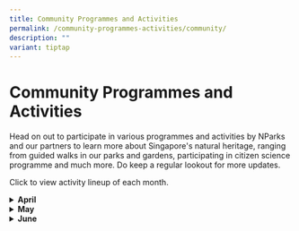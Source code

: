 ```yaml
---
title: Community Programmes and Activities
permalink: /community-programmes-activities/community/
description: ""
variant: tiptap
---
```

<h1><strong>Community Programmes and Activities</strong></h1>
<p>Head on out to participate in various programmes and activities by NParks
and our partners to learn more about Singapore's natural heritage, ranging
from guided walks in our parks and gardens, participating in citizen science
programme and much more. Do keep a regular lookout for more updates.</p>
<p></p>
<p>Click to view activity lineup of each month.</p>
<p></p>
<div data-type="detailGroup" class="isomer-accordion-group isomer-accordion isomer-accordion-white">
<details class="isomer-details">
<summary><strong>April</strong>
</summary>
<div data-type="detailsContent" class="isomer-details-content">
<table>
<tbody>
<tr>
<th rowspan="1" colspan="1">
<p>Date</p>
</th>
<th rowspan="1" colspan="1">
<p>Event</p>
</th>
<th rowspan="1" colspan="1">
<p>How to Register</p>
</th>
</tr>
<tr>
<td rowspan="1" colspan="1">
<p>Programme Round Duration: 6 April 2024 - 26 April 2024</p>
<p></p>
<p>Training Date: 6 April 2024 (9 AM - 12 PM)</p>
<p></p>
<p>Live Session: 17 April 2024 (7:30 PM - 9 PM)</p>
</td>
<td rowspan="1" colspan="1">
<p><strong>Cyber Spotter Programme 2.0 April 2024</strong>
</p>
<div class="isomer-image-wrapper">
<img style="width: 100%" height="auto" width="100%" alt="" src="/images/CSV_KV_2024JAN_Main_3334x1564.png">
</div>
<p>Cyber Spotter Programme 2.0 is a key citizen scientist component of the
Coalition to End Wildlife Trafficking Online. Empowering people to be part
of the solution by helping to detect and report illegal online listings.
Selected volunteers will undergo training to identify prohibited wildlife
products online and report any suspicious content to WWF. WWF will review
the listings and work with the participating members of the Coalition to
End Wildlife Trafficking Online to take further actions.</p>
</td>
<td rowspan="1" colspan="1">
<p>Click <a href="https://cyberspotter.wwf.sg/" rel="noopener noreferrer nofollow" target="_blank">here</a> to
view website for more information.</p>
<p>Click <a href="https://ujdqi6q2l7r.typeform.com/to/vygMEDc9" rel="noopener noreferrer nofollow" target="_blank">here</a> to
register.</p>
</td>
</tr>
<tr>
<td rowspan="1" colspan="1">
<p>13 April 2024 (9:30am - 11.30am)</p>
</td>
<td rowspan="1" colspan="1">
<p><strong>Heritage on the Hill Guided Tour.</strong>
</p>
<p>Did you know that the history of Fort Canning dates to the 14th century?
Check out the ancient artefacts from the hill, and join us on a journey
that highlights the changing faces of Fort Canning, from the ancient 14th
century to the colonial 19th century and beyond!</p>
</td>
<td rowspan="1" colspan="1">
<p>Click <a href="https://beta.nparks.gov.sg/visit/events/event-detail/FCP_HT1/336_Heritage-on-the-Hill-Guided-Tour" rel="noopener noreferrer nofollow" target="_blank">here</a> to
register.</p>
</td>
</tr>
<tr>
<td rowspan="1" colspan="1">
<p>13 April 2024 (1pm - 2pm)</p>
</td>
<td rowspan="1" colspan="1">
<p><strong>A Peek into a Civet’s Life in Urban Singapore.</strong>
</p>
<p>The Common Palm Civet is a nocturnal mammal that lives among us in urban
Singapore. Ever wondered what civets eat? Are they important to the ecosystem?
Through this talk, you will learn the ways of the civet, where they can
be seen and the threats that they face. In addition to the knowledge on
civets, you will also learn about other urban wildlife and what general
etiquette to adopt to best admire and appreciate the rich biodiversity
that we have in Singapore.</p>
</td>
<td rowspan="1" colspan="1">
<p>Click <a href="https://www.eventbrite.sg/e/a-peek-into-a-civets-life-in-urban-singapore-tickets-864401005677?aff=odcleoeventsincollection" rel="noopener noreferrer nofollow" target="_blank">here</a> to
register.</p>
</td>
</tr>
<tr>
<td rowspan="1" colspan="1">
<p>14 April 2024 (12.30pm - 1.30pm)</p>
</td>
<td rowspan="1" colspan="1">
<p><strong>Snakes Alive!</strong>
</p>
<p>Learn about the different species of snakes that live in Singapore. Are
all snakes dangerous? What should you do if you are bitten by a venomous
snake? Get your questions answered and find out how we can peacefully coexist
with our scaley neighbours.</p>
</td>
<td rowspan="1" colspan="1">
<p>Click <a href="https://www.eventbrite.sg/e/snakes-alive-tickets-863390994707?aff=odcleoeventsincollection" rel="noopener noreferrer nofollow" target="_blank">here</a> to
register.</p>
</td>
</tr>
<tr>
<td rowspan="1" colspan="1">
<p>20 April 2024 (9am - 10.30am)</p>
</td>
<td rowspan="1" colspan="1">
<p><strong>Apr 2024 GDO Nature Walk - Therapeutic Horticulture Experience.</strong>
</p>
<p>Have you gone on a therapeutic garden tour? Join us and explore the restorative
benefits of therapeutic horticulture in our green spaces. This experience
is for anyone who needs a moment of peace and tranquility. Led by trained
guides, it is crafted to promote low-intensity exercise, stimulate memory,
encourage positive social interactions, and foster mindfulness.</p>
</td>
<td rowspan="1" colspan="1">
<p>Registration will open at 10am on 5 Apr 2024, and will close either 3
days before the event or when fully registered. Successful registrants
will receive a confirmation email 3 days before the tour. You will be placed
on our waiting list if the programme is full.</p>
<p></p>
<p>Click <a href="https://beta.nparks.gov.sg/visit/events/event-detail/GDO24_17/353_Apr-2024-GDO-Nature-Walk-Therapeutic-Horticulture-Experience" rel="noopener noreferrer nofollow" target="_blank">here</a> to
register.</p>
</td>
</tr>
<tr>
<td rowspan="1" colspan="1">
<p>20 April 2024 (9am - 10.30am)</p>
</td>
<td rowspan="1" colspan="1">
<p><strong>Apr 2024 GDO Gardening Series - Best Air Plants for a Modern Gardener.</strong>
</p>
<p>Join Mr. Kevin Cheong from Pick A Plant to discover the top five essential
Tillandsia varieties that flourish in Singapore's climate, and uncover
the techniques for nurturing these exquisite air plants.</p>
<p></p>
<p>Seats are limited, so sign up early to secure your spot!</p>
</td>
<td rowspan="1" colspan="1">
<p>Registration will open at 10am on 5 Apr 2024, and will close either 3
days before the event or when fully registered. Successful registrants
will receive a confirmation email 3 days before the talk. You will be placed
on our waiting list if the programme is full.</p>
<p></p>
<p>Click <a href="https://beta.nparks.gov.sg/visit/events/event-detail/GDO24_18/363_Apr-2024-GDO-Gardening-Series-Best-Air-Plants-for-a-Modern-Gardener" rel="noopener noreferrer nofollow" target="_blank">here</a> to
register.</p>
</td>
</tr>
<tr>
<td rowspan="1" colspan="1">
<p>20 April 2024 (9am - 11am)</p>
</td>
<td rowspan="1" colspan="1">
<p><strong>Trees of the Fort Guided Tour.</strong>
</p>
<p>The Trees of the Fort guided tour takes you to beautiful trees at Fort
Canning Park amidst a backdrop of lush greenery and rich history. Fort
Canning Hill, on which the park sits, once housed a Malay Kingdom in the
14th century. It was also the place of residence for several governors
and was even transformed into a fort in the 1860s.&nbsp;</p>
</td>
<td rowspan="1" colspan="1">
<p>Click <a href="https://beta.nparks.gov.sg/visit/events/event-detail/FCP_TF1/344_Trees-of-the-Fort-Guided-Tour" rel="noopener noreferrer nofollow" target="_blank">here</a> to
register.</p>
</td>
</tr>
<tr>
<td rowspan="1" colspan="1">
<p>20 April 2024 (10am - 11am)</p>
</td>
<td rowspan="1" colspan="1">
<p><strong>Apr 2024 GDO Nature Walk - Orchid Garden Tour.</strong>
</p>
<p>Indulge in the enchanting world of orchids with our short and sweet Orchid
Garden Tour! Let the friendly volunteer guides, from The Orchid Society
of South East Asia (OSSEA), take you on a journey through stunning displays
of vibrant colours and sweet fragrances. Sign up now to discover the beauty
of orchids!</p>
</td>
<td rowspan="1" colspan="1">
<p>Registration will open at 10 am on 5 Apr 2024 and will close either 3
days before the event or when fully registered. Successful registrants
will receive a confirmation email 3 days before the tour. You will be placed
on our waiting list if the programme is full.</p>
<p></p>
<p>Click <a href="https://beta.nparks.gov.sg/visit/events/event-detail/GDO24_16/352_Apr-2024-GDO-Nature-Walk-Orchid-Garden-Tour" rel="noopener noreferrer nofollow" target="_blank">here</a> to
register.</p>
</td>
</tr>
<tr>
<td rowspan="1" colspan="1">
<p>24 April 2024 (2pm - 4.30pm)</p>
</td>
<td rowspan="1" colspan="1">
<p><strong>SewSustain Club.</strong>
</p>
<p>SewSustain Club is a vibrant community for sewing enthusiasts passionate
about sustainability. Beginners have the opportunity to learn basic stitches,
and participants are to bring their own needles, threads, scissors, and
optional embellishments like sequins, beads, buttons, and ribbons to personalize
their projects. The club fosters a collaborative environment without pressure,
welcoming individuals to join in reducing textile waste and promoting eco-friendly
fashion.&nbsp;</p>
</td>
<td rowspan="1" colspan="1">
<p>Click <a href="https://www.eventbrite.sg/e/sewsustain-club-tickets-866049676897?aff=odcleoeventsincollection" rel="noopener noreferrer nofollow" target="_blank">here</a> to
register.</p>
</td>
</tr>
<tr>
<td rowspan="1" colspan="1">
<p>27 April 2024 (10am - 11.30am)</p>
</td>
<td rowspan="1" colspan="1">
<p><strong>Fort Canning Galleries Guided Tour.</strong>
</p>
<p>Join us on a guided tour of the Fort Canning Heritage Gallery, which traces
the rich history of the hill and showcases the rare artefacts found here.
This tour will also take you to the Spice Gallery, which looks at the history
of spices and spice traders in Singapore, and is nestled in Singapore's
most diverse spice garden.</p>
</td>
<td rowspan="1" colspan="1">
<p>Click <a href="https://beta.nparks.gov.sg/visit/events/event-detail/FCP_GT1/347_Fort-Canning-Galleries-Guided-Tour" rel="noopener noreferrer nofollow" target="_blank">here</a> to
register.</p>
</td>
</tr>
<tr>
<td rowspan="1" colspan="1">
<p>27 April 2024 (10am - 10.45am)</p>
</td>
<td rowspan="1" colspan="1">
<p><strong>Race Against Time - Science Behind a Botanic Garden Tour.</strong>
</p>
<p>This session introduces the research facilities at the Singapore Botanic
Gardens such as the Library of Botany &amp; Horticulture, Orchid &amp;
Micro-propagation laboratory and the Herbarium.</p>
<p>Highlights of&nbsp; this 45-minute tour includes a visit to the Herbarium
which stores physical records of reference plant materials, some dating
as far back as 1790.&nbsp; In addition, learn about our hybridization programme
for orchids, a process introduced back in 1930’s by the then Director,
R.E Holttum.</p>
</td>
<td rowspan="1" colspan="1">
<p>Registration required 15-min prior at the Tanglin Visitor Services Desk.
Limited slots on a first-come-first-served basis. For ages 9 and above.</p>
<p></p>
<p>Click <a href="https://www.nparks.gov.sg/sbg/whats-happening/calendar-of-events/rat-tour-apr-2024" rel="noopener noreferrer nofollow" target="_blank">here</a> to
visit the website for more information.</p>
</td>
</tr>
<tr>
<td rowspan="1" colspan="1">
<p>28 April 2024 (10.30am - 12pm)</p>
</td>
<td rowspan="1" colspan="1">
<p><strong>Singapore Terrestrial Conservation Plan Launch Event.</strong>
</p>
<p>The STCP is a ground-up collaborative document that consolidates the knowledge,
views, concerns, and recommendations of Singapore society for the conservation
of terrestrial and freshwater ecosystems and biodiversity.</p>
</td>
<td rowspan="1" colspan="1">
<p>This programme is open to members of the National Library Board, Singapore.</p>
<p>Please ensure you have your myLibrary username on hand before proceeding
with the registration. If you do not have a myLibrary username, you can
create one here:&nbsp;<a href="https://account.nlb.gov.sg" rel="noopener noreferrer nofollow" target="_blank">https://account.nlb.gov.sg</a>.</p>
<p></p>
<p>Click <a href="https://www.eventbrite.com/e/singapore-terrestrial-conservation-plan-launch-event-tickets-871580880877?aff=odcleoeventsincollection&amp;keep_tld=1" rel="noopener noreferrer nofollow" target="_blank">here</a> to
register.</p>
</td>
</tr>
<tr>
<td rowspan="1" colspan="1">
<p>30 April 2024 (7.30pm - 10.30pm)</p>
</td>
<td rowspan="1" colspan="1">
<p><strong>Breeding of Urban Farming Crops.</strong>
</p>
<p>Learn how genome-editing approach is being used for breeding of urban
farming crops!</p>
</td>
<td rowspan="1" colspan="1">
<p>This programme is open to members of the National Library Board, Singapore.
Please ensure you have your myLibrary username on hand before proceeding
with the registration. If you do not have a myLibrary username, you can
create one here:&nbsp;<a href="https://account.nlb.gov.sg/" rel="noopener noreferrer nofollow" target="_blank">https://account.nlb.gov.sg/</a>
</p>
<p></p>
<p>Click <a href="https://www.eventbrite.sg/e/breeding-of-urban-farming-crops-tickets-855026325757?aff=odcleoeventsincollection" rel="noopener noreferrer nofollow" target="_blank">here</a> to
register.</p>
</td>
</tr>
<tr>
<td rowspan="1" colspan="1">
<p>30 April 2024 (3pm - 5pm)</p>
</td>
<td rowspan="1" colspan="1">
<p><strong>Habitat Enhancement at Lim Chu Kang Nature Park.</strong>
</p>
<p>Play a part in enhancing the coastal and grassland habitats of Lim Chu
Kang Nature Park. Join us in nurturing the young saplings and removal of
invasive species to restore the native habitats of the Nature Park.&nbsp;</p>
</td>
<td rowspan="1" colspan="1">
<p>Click <a href="https://beta.nparks.gov.sg/visit/events/event-detail/SBLCK01/297_Habitat-Enhancement-at-Lim-Chu-Kang-Nature-Park" rel="noopener noreferrer nofollow" target="_blank">here</a> to
register.</p>
</td>
</tr>
</tbody>
</table>
</div>
</details>
</div>
<div data-type="detailGroup" class="isomer-accordion-group isomer-accordion isomer-accordion-white">
<details class="isomer-details">
<summary><strong>May</strong>
</summary>
<div data-type="detailsContent" class="isomer-details-content">
<p>Table</p>
<table>
<tbody>
<tr>
<th rowspan="1" colspan="1">
<p>Date</p>
</th>
<th rowspan="1" colspan="1">
<p>Event</p>
</th>
<th rowspan="1" colspan="1">
<p>How to Register</p>
</th>
</tr>
<tr>
<td rowspan="1" colspan="1">
<p>4 May 2024 (8.30am – 10.30am)</p>
</td>
<td rowspan="1" colspan="1">
<p><strong>Walk With Your Neighbours @ Chestnut Nature Park</strong>
</p>
<div class="isomer-image-wrapper">
<img style="width: 100%" height="auto" width="100%" alt="" src="/images/B443A381_80DA_488F_B9D7_4BE036244270.jpg">
</div>
<p>Come join us in the morning for a nature walk hosted by residents, for
residents! Learn about Chestnut Nature Park's flora and fauna, and hear
about the area's history. Our guided walk is suitable for all ages, so
bring your family and friends down to explore the Park, and perhaps even
spot some of our local wildlife!</p>
</td>
<td rowspan="1" colspan="1">
<p>Free for public to attend.</p>
<p>Click <a href="https://www.eventbrite.sg/o/friends-of-chestnut-nature-park-20094180493" rel="noopener noreferrer nofollow" target="_blank">here</a> to
register on Eventbrite.</p>
<p>Click <a href="https://www.facebook.com/friendsofchestnut/" rel="noopener noreferrer nofollow" target="_blank">here</a> to
visit the Facebook page.</p>
</td>
</tr>
<tr>
<td rowspan="1" colspan="1">
<p>4 May 2024 (9.30am - 11am)</p>
</td>
<td rowspan="1" colspan="1">
<p><strong>What is in my Water?</strong>
</p>
<p>Join us for an interesting morning walk getting to know the creatures
and plants that lives in and around the water edges of Sungei Buloh.&nbsp;
<br>The walk will be cancelled if it rains.&nbsp;</p>
</td>
<td rowspan="1" colspan="1">
<p>Registration opens on 26 April, 8am.</p>
<p></p>
<p>Click <a href="https://beta.nparks.gov.sg/visit/events/event-detail/SBWM003/339_What-is-in-my-water" rel="noopener noreferrer nofollow" target="_blank">here</a> to
register.</p>
</td>
</tr>
<tr>
<td rowspan="1" colspan="1">
<p>4 May 2024 (10am - 11am)</p>
</td>
<td rowspan="1" colspan="1">
<p><strong>Nature’s Minimalists: Air Plants.</strong>
</p>
<p><em>Tillandsia</em>, or air plants, are admired by plant hobbyists for
their beautiful silver-green colour and form.&nbsp; These epiphytic plants
have minimal maintenance requirements and do not need soil to grow. Join
us to learn about the characteristics of air plants and their native habitats,
as well as how to make them flourish.</p>
</td>
<td rowspan="1" colspan="1">
<p>Click <a href="https://beta.nparks.gov.sg/visit/events/event-detail/EDUA0501/286_Nature-s-Minimalists-Air-Plants" rel="noopener noreferrer nofollow" target="_blank">here</a> to
register.</p>
</td>
</tr>
<tr>
<td rowspan="1" colspan="1">
<p>4 May 2024 (2pm - 3pm)</p>
</td>
<td rowspan="1" colspan="1">
<p><strong>Otters in our City.</strong>
</p>
<p>Ever wonder about the family of otters you meet while out on a stroll?
Find out about our urban otters and how they are a uniquely Singapore experience!</p>
</td>
<td rowspan="1" colspan="1">
<p>Click <a href="https://www.eventbrite.sg/e/otters-in-our-city-tickets-877785348607?aff=odcleoeventsincollection" rel="noopener noreferrer nofollow" target="_blank">here</a> to
register.</p>
</td>
</tr>
<tr>
<td rowspan="1" colspan="1">
<p>4 May 2024 (2.30pm - 4pm)</p>
</td>
<td rowspan="1" colspan="1">
<p><strong>Croc and Friends at Lookout Point.</strong>
</p>
<p>Learn all about the Estuarine Crocodiles that bask in the Reserve with
our volunteer Bernard, who has a keen interest in our reptilian friends!&nbsp;</p>
</td>
<td rowspan="1" colspan="1">
<p>Click <a href="https://beta.nparks.gov.sg/visit/events/event-detail/SBWM008/367_Croc-and-Friends-at-Lookout-Point" rel="noopener noreferrer nofollow" target="_blank">here</a> to
register.</p>
</td>
</tr>
<tr>
<td rowspan="1" colspan="1">
<p>5 May 2024 (10am - 11.30am)</p>
</td>
<td rowspan="1" colspan="1">
<p><strong>St John's Island Monthly Guided Walk.</strong>
</p>
<p>A free 90-minute guided tour (capped at 20 participants) will be held
on the first Sunday of every month. National Parks Board volunteers will
introduce you to the key features along the St John’s Island Trail.
<br>&nbsp;
<br>This land-based trail covers a distance of 1.6km. You can purchase your
own ferry ticket at Marina South Pier and take the 9am ferry to St John’s
Island.&nbsp;</p>
</td>
<td rowspan="1" colspan="1">
<p>Click <a href="https://beta.nparks.gov.sg/visit/events/event-detail/SJITRL01/20_St-John-s-Island-Monthly-Guided-Walk" rel="noopener noreferrer nofollow" target="_blank">here</a> to
register.</p>
</td>
</tr>
<tr>
<td rowspan="1" colspan="1">
<p>5 May 2024 (1.30pm - 2.30pm)</p>
</td>
<td rowspan="1" colspan="1">
<p><strong>Snakes Alive!</strong>
</p>
<p>Are all snakes dangerous? What should you do if you are bitten by a venomous
snake? Get your questions answered and find out how we can peacefully coexist
with our scaley neighbours.</p>
</td>
<td rowspan="1" colspan="1">
<p>This programme&nbsp;is open to members of the National Library Board,
Singapore. Please ensure you have your myLibrary username on hand before
proceeding with the registration. If you do not have a myLibrary username,
you can create one here:&nbsp;<a href="https://account.nlb.gov.sg/" rel="noopener noreferrer nofollow" target="_blank">https://account.nlb.gov.sg/</a>
</p>
<p></p>
<p>Click <a href="https://www.eventbrite.sg/e/snakes-alive-tickets-876465731597?aff=odcleoeventsincollection" rel="noopener noreferrer nofollow" target="_blank">here</a> to
register.</p>
</td>
</tr>
<tr>
<td rowspan="1" colspan="1">
<p>8 May 2024 (7pm - 10.30pm)</p>
</td>
<td rowspan="1" colspan="1">
<p><strong>Zero Waste Lifestyle: Reducing Waste and Living Sustainably.</strong>
</p>
<p>Is it possible to lead a life of zero waste? Find out how we can get there
through conscious efforts and nudges to make impactful changes in our lifestyle.
This talk explores what we can do as individuals to minimise waste generation.
Learn how waste reduction efforts can be fun as well as beneficial to us
as we discuss how to make the right consumer choices and carry out recycling
and composting at home.</p>
</td>
<td rowspan="1" colspan="1">
<p>This programme is open to members of the National Library Board, Singapore.
Please ensure you have your myLibrary username on hand before proceeding
with the registration. If you do not have a myLibrary username, you can
create one here:&nbsp;<a href="https://account.nlb.gov.sg/" rel="noopener noreferrer nofollow" target="_blank">https://account.nlb.gov.sg/</a>
</p>
<p></p>
<p>Click <a href="https://www.eventbrite.sg/e/zero-waste-lifestyle-reducing-waste-and-living-sustainably-down-to-earth-tickets-849239065907?aff=odcleoeventsincollection" rel="noopener noreferrer nofollow" target="_blank">here</a> to
register.</p>
</td>
</tr>
<tr>
<td rowspan="1" colspan="1">
<p>11 May 2024 (9.30am - 11am)</p>
</td>
<td rowspan="1" colspan="1">
<p><strong>What is in my mangrove?</strong>
</p>
<p>Join us for a guided walk of this unique mangrove wetlands located at
the border of freshwater (river) and salt water (sea). Singapore used to
have large areas of mangroves, but lost most of them to coastal development.
Few mangroves are left in Singapore, one of which is at Sungei Buloh Wetland
Reserve.&nbsp;
<br>&nbsp;
<br>The walk will be cancelled if it rains.&nbsp;</p>
</td>
<td rowspan="1" colspan="1">
<p>Click <a href="https://beta.nparks.gov.sg/visit/events/event-detail/SBWM004/341_What-is-in-my-mangrove" rel="noopener noreferrer nofollow" target="_blank">here</a> to
register.</p>
</td>
</tr>
<tr>
<td rowspan="1" colspan="1">
<p>11 May 2024 (2.30pm - 4.30 pm)</p>
</td>
<td rowspan="1" colspan="1">
<p><strong>Marine Meanderings through Southeast Asia.</strong>
</p>
<p>Embark on a cinematic voyage that explores the historical, poetic and
social ties surrounding marine life in a Southeast Asian context. The four
short films each illuminate a distinct facet of the sea and its inhabitants–
an animation of fishes and their poetic existence, a poignant documentary
on the challenges faced by an Indonesian fisherwoman, an experimental video
on the colonial histories lingering in the Malayan strait, and a look at
crocodile mythologies in Sulawesi. Their narratives capture the diversity
of human-nature relationships and the richness of marine life in our region.&nbsp;&nbsp;</p>
<p></p>
</td>
<td rowspan="1" colspan="1">
<p>Click <a href="https://www.eventbrite.sg/e/marine-meanderings-through-southeast-asia-lit-for-the-planet-tickets-879261935117?aff=odcleoeventsincollection" rel="noopener noreferrer nofollow" target="_blank">here</a> to
register.</p>
</td>
</tr>
<tr>
<td rowspan="1" colspan="1">
<p>11 May 2024 (1.45pm - 2.45pm)</p>
</td>
<td rowspan="1" colspan="1">
<p><strong>Our Wild Neighbours from Pasir Ris Park.</strong>
</p>
<p>Sometimes great stories are hidden right in our own backyard. Learn&nbsp;about
the lives of our wild neighbours who call Pasir Ris Park their home through
photos and videos taken by award-winning wildlife photographer, Jayaprakash
Bojan. Join him in this visual journey and&nbsp;gather some tips and tricks
in photography and storytelling.</p>
</td>
<td rowspan="1" colspan="1">
<p>Click <a href="https://www.eventbrite.sg/e/our-wild-neighbours-from-pasir-ris-park-tickets-880139760717?aff=odcleoeventsincollection" rel="noopener noreferrer nofollow" target="_blank">here</a> to
register.</p>
</td>
</tr>
<tr>
<td rowspan="1" colspan="1">
<p>12 May 2024 (1pm - 2pm)</p>
</td>
<td rowspan="1" colspan="1">
<p><strong>Wild Rescues in Singapore: What can you do to help wild animals in distress.</strong>
</p>
<p>Spot a grounded baby bird or a snake in your neighbourhood's coffeeshop?
What about the sounds coming from your attic at night?</p>
<p>Join Kalai, ACRES Wildlife Rescue Officer, to find out what you can do
if you encounter a wild animal in distress and how you can be an advocate
in helping our wildlife.</p>
</td>
<td rowspan="1" colspan="1">
<p>Click <a href="https://www.eventbrite.sg/e/wild-rescues-in-singapore-what-can-you-do-to-help-wild-animals-in-distress-tickets-881214164287?aff=odcleoeventsincollection" rel="noopener noreferrer nofollow" target="_blank">here</a> to
register.</p>
</td>
</tr>
<tr>
<td rowspan="1" colspan="1">
<p>14 May 2024 (7.30pm - 8.30pm)</p>
</td>
<td rowspan="1" colspan="1">
<p><strong>Insects: Studying Nature’s Tiny Organisms to Seek Sustainable Solutions.</strong>
</p>
<p>Insects represent a crucial component of the ecosystem and are often nature’s
solution to pollination as well as nutrient recycling.</p>
<p>This talk will emphasize the value of studying insects as sustainable
solutions to environmental challenges.</p>
</td>
<td rowspan="1" colspan="1">
<p>Click <a href="https://www.eventbrite.sg/e/insects-studying-natures-tiny-organisms-to-seek-sustainable-solutions-tickets-881797659537?aff=odcleoeventsincollection" rel="noopener noreferrer nofollow" target="_blank">here</a> to
register.</p>
</td>
</tr>
<tr>
<td rowspan="1" colspan="1">
<p>18 May 2024 (7.30am - 9.30am)</p>
</td>
<td rowspan="1" colspan="1">
<p><strong>Bird Watching along The Southern Ridges.</strong>
</p>
<p>Join us for a bird watching tour at The Southern Ridges, where up to 43
species of birds have been spotted so far. This tour will take you through
the Forest Walk and the Singing Forest in search of these beautiful birds.
Do bring along a pair of binoculars or a camera with a zoom function for
a better experience.&nbsp;</p>
</td>
<td rowspan="1" colspan="1">
<p>Click <a href="https://beta.nparks.gov.sg/visit/events/event-detail/BWSR2024/7_Bird-Watching-along-The-Southern-Ridges" rel="noopener noreferrer nofollow" target="_blank">here</a> to
register.</p>
</td>
</tr>
<tr>
<td rowspan="1" colspan="1">
<p>18 May 2024 (9.30am - 10.30pm)</p>
</td>
<td rowspan="1" colspan="1">
<p><strong>Nature Appreciation Walk at Bukit Timah Nature Reserve.</strong>
</p>
<p>Experience nature in its pristine form at Bukit Timah Nature Reserve,
which is a mere 12 km from the bustling city centre. By virtue of Singapore’s
location on the equatorial belt, the reserve has one of the richest and
most diverse ecological systems.&nbsp;Join us for a Guided Nature Appreciation
Walk to find out more about the flora &amp; fauna that can be found in
the reserve!</p>
</td>
<td rowspan="1" colspan="1">
<p>Registration opens on 27 April, 12am.</p>
<p></p>
<p>Click <a href="https://beta.nparks.gov.sg/visit/events/event-detail/BTNR_002/305_Nature-Appreciation-Walk-at-Bukit-Timah-Nature-Reserve" rel="noopener noreferrer nofollow" target="_blank">here</a> to
register.</p>
</td>
</tr>
<tr>
<td rowspan="1" colspan="1">
<p>18 May 2024 (9.30am - 10.30am)</p>
</td>
<td rowspan="1" colspan="1">
<p><strong>Nature Guided Walk at Rifle Range Nature Park.</strong>
</p>
<p>Join us for a morning walk at Rifle Range Nature Park!
<br>&nbsp;
<br>This 1-hour guided walk will allow participants to learn more about our
rich biodiversity and the animal crossing features such as rope bridges
and colugo poles. Find out how these structures enhance the ecological
connectivity for our wildlife and the importance of Rifle Range Nature
Park as a green buffer to protect Bukit Timah Nature Reserve.</p>
</td>
<td rowspan="1" colspan="1">
<p>Registration opens on 27 April, 12am.</p>
<p></p>
<p>Click <a href="https://beta.nparks.gov.sg/visit/events/event-detail/RRNP_004/302_Nature-Guided-Walk-at-Rifle-Range-Nature-Park" rel="noopener noreferrer nofollow" target="_blank">here</a> to
register.</p>
</td>
</tr>
<tr>
<td rowspan="1" colspan="1">
<p>18 May 2024 (9.30am - 11am)</p>
</td>
<td rowspan="1" colspan="1">
<p><strong>What is in my mangrove?</strong>
</p>
<p>Join us for a guided walk of this unique mangrove wetlands located at
the border of freshwater (river) and salt water (sea). Singapore used to
have large areas of mangroves, but lost most of them to coastal development.
Few mangroves are left in Singapore, one of which is at Sungei Buloh Wetland
Reserve.&nbsp;
<br>&nbsp;
<br>The walk will be cancelled if it rains.&nbsp;</p>
</td>
<td rowspan="1" colspan="1">
<p>Click <a href="https://beta.nparks.gov.sg/visit/events/event-detail/SBWM004/342_What-is-in-my-mangrove" rel="noopener noreferrer nofollow" target="_blank">here</a> to
register.</p>
</td>
</tr>
<tr>
<td rowspan="1" colspan="1">
<p>24 May 2024 (9am - 11am)</p>
</td>
<td rowspan="1" colspan="1">
<p><strong>Habitat Enhancement at Lim Chu Kang Nature Park.</strong>
</p>
<p>Play a part in enhancing the coastal and grassland habitats of Lim Chu
Kang Nature Park. Join us in nurturing the young saplings and removal of
invasive species to restore the native habitats of the Nature Park.&nbsp;</p>
</td>
<td rowspan="1" colspan="1">
<p>Click <a href="https://beta.nparks.gov.sg/visit/events/event-detail/SBLCK02/314_Habitat-Enhancement-at-Lim-Chu-Kang-Nature-Park" rel="noopener noreferrer nofollow" target="_blank">here</a> to
register.</p>
</td>
</tr>
<tr>
<td rowspan="1" colspan="1">
<p>25 May 2024 (9.30am - 11am)</p>
</td>
<td rowspan="1" colspan="1">
<p><strong>What is in my Water?</strong>
</p>
<p>Join us for an interesting morning walk getting to know the creatures
and plants that lives in and around the water edges of Sungei Buloh.&nbsp;
<br>The walk will be cancelled if it rains.&nbsp;</p>
</td>
<td rowspan="1" colspan="1">
<p>Registration opens on 17 May, 8am.</p>
<p></p>
<p>Click <a href="https://beta.nparks.gov.sg/visit/events/event-detail/SBWM003/340_What-is-in-my-water" rel="noopener noreferrer nofollow" target="_blank">here</a> to
register.</p>
</td>
</tr>
<tr>
<td rowspan="1" colspan="1">
<p>25 May 2024 and 26 May 2024</p>
</td>
<td rowspan="1" colspan="1">
<p><strong>Book a Tree: Preserving Nature Through Photography</strong>
</p>
<div class="isomer-image-wrapper">
<img style="width: 100%" height="auto" width="100%" alt="" src="/images/IMG_6876.jpg">
</div>
<p>Book-A-Tree is a movement to support NParks in their mission to plant
1 million trees around Singapore to further enhance its status as a garden
city. The movement is supported by the sales of the book “God’s Own Design
- A Photographic Journey Through Nature”. All proceeds from the book sales
would be donated to the Garden City Fund’s Plant-A-Tree Programme.</p>
</td>
<td rowspan="1" colspan="1">
<p>Click <a href="https://www.linkedin.com/pulse/sowing-seeds-success-50-reflection-book-a-tree-journey-bhavesh-shukla-irdmc/?trackingId=9vbfWR4oRnerfElpfW7S%2FQ%3D%3D" rel="noopener noreferrer nofollow" target="_blank">here</a>to
learn more about the history of Book a Tree</p>
</td>
</tr>
<tr>
<td rowspan="1" colspan="1">
<p>29 May 2024 (7pm - 8pm)</p>
</td>
<td rowspan="1" colspan="1">
<p><strong>Rooted between Sea and Land: Mangroves in Singapore | Down to Earth</strong>
</p>
<p>Our garden city, dotted with urban forests and plentiful parks is also
home to mangroves. These forests that thrives in the twilight zone between
land and sea are our natural helpers in reversing and mitigating the impacts
of climate change. However, these fragile habitats face the threat of development
and rising sea levels. In this talk, learn more about the mangrove ecosystems
in Singapore, hear about its inhabitants, and their critical role in addressing
climate change challenges for Singapore and the region.</p>
</td>
<td rowspan="1" colspan="1">
<p>Click <a href="https://www.eventbrite.sg/e/rooted-between-sea-and-land-mangroves-in-singapore-down-to-earth-tickets-881715844827?aff=odcleoeventsincollection" rel="noopener noreferrer nofollow" target="_blank">here</a> to
register.</p>
</td>
</tr>
</tbody>
</table>
</div>
</details>
</div>
<div data-type="detailGroup" class="isomer-accordion-group isomer-accordion isomer-accordion-white">
<details class="isomer-details">
<summary><strong>June</strong>
</summary>
<div data-type="detailsContent" class="isomer-details-content">
<table>
<tbody>
<tr>
<th rowspan="1" colspan="1">
<p>Date</p>
</th>
<th rowspan="1" colspan="1">
<p>Event</p>
</th>
<th rowspan="1" colspan="1">
<p>How to Register</p>
</th>
</tr>
<tr>
<td rowspan="1" colspan="1">
<p>1 June 2024 (9.30am - 11am)</p>
</td>
<td rowspan="1" colspan="1">
<p><strong>What is in my mangrove?</strong>
</p>
<p>Join us for a guided walk of this unique mangrove wetlands located at
the border of freshwater (river) and salt water (sea). Singapore used to
have large areas of mangroves, but lost most of them to coastal development.
Few mangroves are left in Singapore, one of which is at Sungei Buloh Wetland
Reserve.&nbsp;
<br>&nbsp;
<br>The walk will be cancelled if it rains.&nbsp;</p>
</td>
<td rowspan="1" colspan="1">
<p>Registration opens on 24 May, 8am.</p>
<p></p>
<p>Click <a href="https://beta.nparks.gov.sg/visit/events/event-detail/SBWM0006/355_What-s-in-my-Mangrove" rel="noopener noreferrer nofollow" target="_blank">here</a> to
register.</p>
</td>
</tr>
<tr>
<td rowspan="1" colspan="1">
<p>8 June 2024 (9.30am - 11am)</p>
</td>
<td rowspan="1" colspan="1">
<p><strong>What is in my Water?</strong>
</p>
<p>Join us for an interesting morning walk getting to know the creatures
and plants that lives in and around the water edges of Sungei Buloh.&nbsp;
<br>The walk will be cancelled if it rains.&nbsp;</p>
</td>
<td rowspan="1" colspan="1">
<p>Registration opens on 31 May, 8am.</p>
<p></p>
<p>Click <a href="https://beta.nparks.gov.sg/visit/events/event-detail/SBWM0007/357_What-s-in-my-Water" rel="noopener noreferrer nofollow" target="_blank">here</a> to
register.</p>
</td>
</tr>
<tr>
<td rowspan="1" colspan="1">
<p>15 June 2024 (9.30am - 11am)</p>
</td>
<td rowspan="1" colspan="1">
<p><strong>What is in my mangrove?</strong>
</p>
<p>Join us for a guided walk of this unique mangrove wetlands located at
the border of freshwater (river) and salt water (sea). Singapore used to
have large areas of mangroves, but lost most of them to coastal development.
Few mangroves are left in Singapore, one of which is at Sungei Buloh Wetland
Reserve.&nbsp;
<br>&nbsp;
<br>The walk will be cancelled if it rains.&nbsp;</p>
</td>
<td rowspan="1" colspan="1">
<p>Registration opens on 5 June, 8am.</p>
<p></p>
<p>Click <a href="https://beta.nparks.gov.sg/visit/events/event-detail/SBWM0006/356_What-s-in-my-Mangrove" rel="noopener noreferrer nofollow" target="_blank">here</a> to
register.</p>
</td>
</tr>
<tr>
<td rowspan="1" colspan="1">
<p>20 June 2024 (2pm - 3.30pm)</p>
</td>
<td rowspan="1" colspan="1">
<p><strong>Sustaining your Home Garden.</strong>
</p>
<p>This programme is one in a five-part series where you will learn the importance
of urban farming as well as some key tips and tricks to build your own
urban garden. Join NLB volunteer and avid gardener, Mr. Ong Chin Tiong
as he takes you through the fundamentals of Urban Farming. Please register
for each session separately.</p>
</td>
<td rowspan="1" colspan="1">
<p>Click <a href="https://www.eventbrite.sg/e/sustaining-your-home-garden-tickets-846619530807?aff=odcleoeventsincollection" rel="noopener noreferrer nofollow" target="_blank">here</a> to
register.</p>
</td>
</tr>
<tr>
<td rowspan="1" colspan="1">
<p>22 June 2024 (9am - 11am)</p>
</td>
<td rowspan="1" colspan="1">
<p><strong>Fun Walk along The Southern Ridges.</strong>
</p>
<p>Take your family on a leisure stroll through The Southern Ridges, a soothing
sanctuary of greenery that is not only steeped in history but also home
to some of Singapore's most exciting flora and fauna. Highlights of the
tour included the Henderson Waves, Sembcorp Forest of the Giants, Forest
Walk and the Singing Forest.</p>
</td>
<td rowspan="1" colspan="1">
<p>Registration opens on 1 May, 12am.</p>
<p></p>
<p>Click <a href="https://beta.nparks.gov.sg/visit/events/event-detail/FWSR2024/13_Fun-Walk-along-The-Southern-Ridges" rel="noopener noreferrer nofollow" target="_blank">here</a> to
register.</p>
</td>
</tr>
<tr>
<td rowspan="1" colspan="1">
<p>22 June 2024 (9.30am - 11am)</p>
</td>
<td rowspan="1" colspan="1">
<p><strong>What is in my Water?</strong>
</p>
<p>Join us for an interesting morning walk getting to know the creatures
and plants that lives in and around the water edges of Sungei Buloh.&nbsp;
<br>The walk will be cancelled if it rains.&nbsp;</p>
</td>
<td rowspan="1" colspan="1">
<p>Registration opens on 14 June, 8am.</p>
<p></p>
<p>Click <a href="https://beta.nparks.gov.sg/visit/events/event-detail/SBWM0007/358_What-s-in-my-Water" rel="noopener noreferrer nofollow" target="_blank">here</a> to
register.</p>
</td>
</tr>
</tbody>
</table>
</div>
</details>
</div>
<p></p>